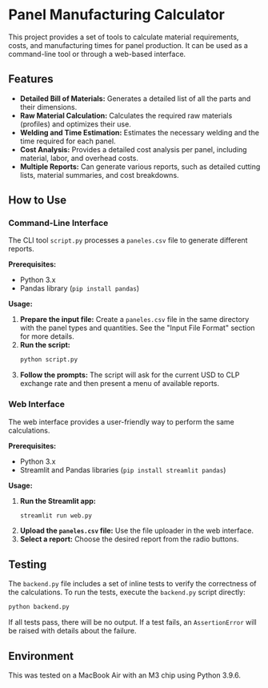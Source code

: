 # Panel Manufacturing Calculator

This project provides a set of tools to calculate material requirements, costs, and manufacturing times for panel production. It can be used as a command-line tool or through a web-based interface.

## Features

-   **Detailed Bill of Materials:** Generates a detailed list of all the parts and their dimensions.
-   **Raw Material Calculation:** Calculates the required raw materials (profiles) and optimizes their use.
-   **Welding and Time Estimation:** Estimates the necessary welding and the time required for each panel.
-   **Cost Analysis:** Provides a detailed cost analysis per panel, including material, labor, and overhead costs.
-   **Multiple Reports:** Can generate various reports, such as detailed cutting lists, material summaries, and cost breakdowns.

## How to Use

### Command-Line Interface

The CLI tool `script.py` processes a `paneles.csv` file to generate different reports.

**Prerequisites:**

-   Python 3.x
-   Pandas library (`pip install pandas`)

**Usage:**

1.  **Prepare the input file:** Create a `paneles.csv` file in the same directory with the panel types and quantities. See the "Input File Format" section for more details.
2.  **Run the script:**
    ```bash
    python script.py
    ```
3.  **Follow the prompts:** The script will ask for the current USD to CLP exchange rate and then present a menu of available reports.

### Web Interface

The web interface provides a user-friendly way to perform the same calculations.

**Prerequisites:**

-   Python 3.x
-   Streamlit and Pandas libraries (`pip install streamlit pandas`)

**Usage:**

1.  **Run the Streamlit app:**
    ```bash
    streamlit run web.py
    ```
2.  **Upload the `paneles.csv` file:** Use the file uploader in the web interface.
3.  **Select a report:** Choose the desired report from the radio buttons.

## Testing

The `backend.py` file includes a set of inline tests to verify the correctness of the calculations. To run the tests, execute the `backend.py` script directly:

```bash
python backend.py
```

If all tests pass, there will be no output. If a test fails, an `AssertionError` will be raised with details about the failure.

## Environment

This was tested on a MacBook Air with an M3 chip using Python 3.9.6.
